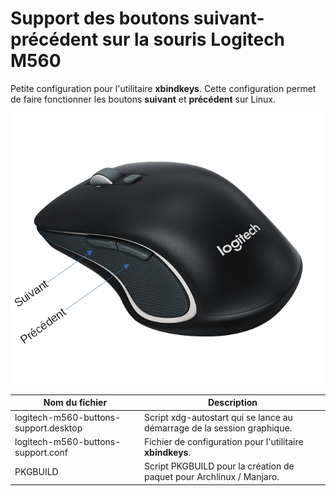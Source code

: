 # Support des boutons suivant-précédent sur la souris Logitech M560

Petite configuration pour l'utilitaire **xbindkeys**. Cette configuration permet de faire fonctionner les boutons **suivant** et **précédent** sur Linux.

![](docs/imgs/mouse-with-legend.png)

| **Nom du fichier**                    | **Description**                                              |
| ------------------------------------- | ------------------------------------------------------------ |
| logitech-m560-buttons-support.desktop | Script xdg-autostart qui se lance au démarrage de la session graphique. |
| logitech-m560-buttons-support.conf    | Fichier de configuration pour l'utilitaire **xbindkeys**.    |
| PKGBUILD                              | Script PKGBUILD pour la création de paquet pour Archlinux / Manjaro. |

